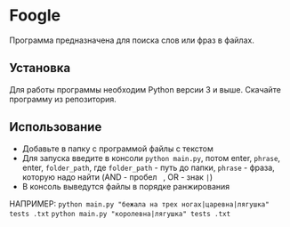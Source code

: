 # Foogle

Программа предназначена для поиска слов или фраз в файлах.

## Установка

Для работы программы необходим Python версии 3 и выше.
Скачайте программу из репозитория.

## Использование

- Добавьте в папку с программой файлы с текстом
- Для запуска введите в консоли `python main.py`, потом enter, `phrase`, enter,  `folder_path`, 
где `folder_path` - путь до папки,
    `phrase` - фраза, которую надо найти (AND - пробел ` `, OR - знак `|`)
- В консоль выведутся файлы в порядке ранжирования

НАПРИМЕР: `python main.py "бежала на трех ногах|царевна|лягушка" tests .txt`
`python main.py "королевна|лягушка" tests .txt`
